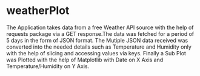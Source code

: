 # weatherPlot

The Application takes data from a free Weather API source with the help of requests package via a GET response.The data was fetched for a period of 5 days in the form of JSON format.
The Mutiple JSON data received was converted into the needed details such as Temperature and Humidity only with the help of slicing and accessing values via keys.
Finally a Sub Plot was Plotted with the help of Matplotlib with Date on X Axis and Temperature/Humidity on Y Axis.
